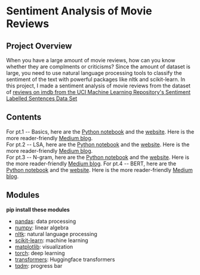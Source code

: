 # Sentiment Analysis of Movie Reviews
## Project Overview
When you have a large amount of movie reviews, how can you know whether they are complments or criticisms? 
Since the amount of dataset is large, you need to use natural language processing tools to classify the sentiment of the text with powerful packages like nltk and scikit-learn.
In this project, I made a sentiment analysis of movie reviews from the dataset of [reviews on imdb from the UCI Machine Learning Repository's Sentiment Labelled Sentences Data Set](https://archive.ics.uci.edu/ml/datasets/Sentiment+Labelled+Sentences)
## Contents
For pt.1 -- Basics, here are the [Python notebook](https://github.com/charliezcr/Sentiment-Analysis-of-Movie-Reviews/blob/main/sa_p1.ipynb) and the [website](https://charliezcr.github.io/sa_p1.html). Here is the more reader-friendly [Medium blog](https://crzheng97.medium.com/sentiment-analysis-of-movie-reviews-pt-1-1a52daa90cdc).<br>
For pt.2 -- LSA, here are the [Python notebook](https://github.com/charliezcr/Sentiment-Analysis-of-Movie-Reviews/blob/main/sa_p2.ipynb) and the [website](https://charliezcr.github.io/sa_p2.html). Here is the more reader-friendly [Medium blog](https://crzheng97.medium.com/sentiment-analysis-of-movie-reviews-pt-2-45045225a263).<br>
For pt.3 -- N-gram, here are the [Python notebook](https://github.com/charliezcr/Sentiment-Analysis-of-Movie-Reviews/blob/main/sa_p3.ipynb) and the [website](https://charliezcr.github.io/sa_p3.html). Here is the more reader-friendly [Medium blog](https://crzheng97.medium.com/sentiment-analysis-of-movie-reviews-b5241ca736b7).
For pt.4 -- BERT, here are the [Python notebook](https://github.com/charliezcr/Sentiment-Analysis-of-Movie-Reviews/blob/main/sa_p3.ipynb) and the [website](https://charliezcr.github.io/sa_p4.html). Here is the more reader-friendly [Medium blog](https://crzheng97.medium.com/sentiment-analysis-of-movie-reviews-pt-4-575ccddfdbc3).
## Modules
**pip install these modules**
- [pandas](https://pandas.pydata.org/): data processing
- [numpy](https://numpy.org/): linear algebra
- [nltk](https://www.nltk.org/): natural language processing   
- [scikit-learn](https://scikit-learn.org/stable/index.html): machine learning
- [matplotlib](https://matplotlib.org/): visualization
- [torch](https://pytorch.org/): deep learning
- [transformers](https://huggingface.co/docs/transformers/index): Huggingface transformers
- [tqdm](https://github.com/tqdm/tqdm): progress bar
